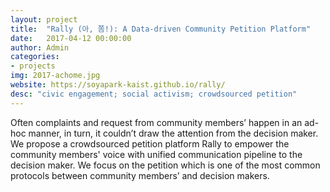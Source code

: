 ```yaml
---
layout: project
title:  "Rally (아, 쫌!): A Data-driven Community Petition Platform"
date:   2017-04-12 00:00:00
author: Admin
categories:
- projects
img: 2017-achome.jpg
website: https://soyapark-kaist.github.io/rally/
desc: "civic engagement; social activism; crowdsourced petition"
---
```

Often complaints and request from community members’ happen in an ad-hoc manner, in turn, it couldn’t draw the attention from the decision maker. We propose a crowdsourced petition platform Rally to empower the community members' voice with unified communication pipeline to the decision maker. We focus on the petition which is one of the most common protocols between community members’ and decision makers.
